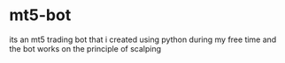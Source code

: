 # mt5-bot
its an mt5 trading bot that i created using python during my free time and the bot works on the principle of scalping
